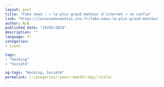```yaml
---
layout: post
title: "Fake news : « le plus grand menteur d'internet » se confie"
link: "https://larevuedesmedias.ina.fr/fake-news-le-plus-grand-menteur-dinternet-se-confie"
author: N/A
published_date: "19/05/2024"
description: ""
language: fr
categories:
- Liens

tags:
- "Hacking"
- "Société"

og-tags: "Hacking, Société"
permalink: /:categories/:year/:month/:day/:title/
---
```

